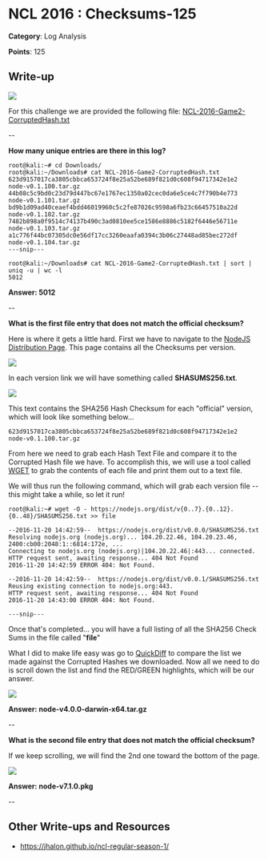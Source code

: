 # NCL 2016 : Checksums-125

__Category__: Log Analysis

__Points__: 125

## Write-up

<a href="https://jhalon.github.io/images/nclp-3.png"><img src="https://jhalon.github.io/images/nclp-3.png"></a>

For this challenge we are provided the following file: [NCL-2016-Game2-CorruptedHash.txt](https://jhalon.github.io/download/NCL-2016-Game2-CorruptedHash.txt)

--

__How many unique entries are there in this log?__

```console
root@kali:~# cd Downloads/
root@kali:~/Downloads# cat NCL-2016-Game2-CorruptedHash.txt 
623d9157017ca3805cbbca653724f8e25a52be689f821d0c608f94717342e1e2  node-v0.1.100.tar.gz
44b08c5c9bd0c23d79d447bc67e1767ec1350a02cec0da6e5ce4c7f790b4e773  node-v0.1.101.tar.gz
bd9b1d09ad40ceaef4bdd46019960c5c2fe87026c9598a6fb23c66457510a22d  node-v0.1.102.tar.gz
7482b898a0f9514c74137b490c3ad0810ee5ce1586e8886c5182f6446e56711e  node-v0.1.103.tar.gz
a1c776f44bc07305dc0e56df17cc3260eaafa0394c3b06c27448ad85bec272df  node-v0.1.104.tar.gz
---snip---
```

```console
root@kali:~/Downloads# cat NCL-2016-Game2-CorruptedHash.txt | sort | uniq -u | wc -l
5012
```

__Answer: 5012__

--

__What is the first file entry that does not match the official checksum?__

Here is where it gets a little hard. First we have to navigate to the [NodeJS Distribution Page](https://nodejs.org/dist/). This page contains all the Checksums per version.

<a href="https://jhalon.github.io/images/ncl-nj-1.png"><img src="https://jhalon.github.io/images/ncl-nj-1.png"></a>

In each version link we will have something called __SHASUMS256.txt__.

<a href="https://jhalon.github.io/images/ncl-nj-2.png"><img src="https://jhalon.github.io/images/ncl-nj-2.png"></a>

This text contains the SHA256 Hash Checksum for each "official" version, which will look like something below...

```
623d9157017ca3805cbbca653724f8e25a52be689f821d0c608f94717342e1e2  node-v0.1.100.tar.gz
```

From here we need to grab each Hash Text File and compare it to the Corrupted Hash file we have. To accomplish this, we will use a tool called [WGET](https://www.gnu.org/software/wget/) to grab the contents of each file and print them out to a text file.

We will thus run the following command, which will grab each version file -- this might take a while, so let it run!

```console
root@kali:~# wget -O - https://nodejs.org/dist/v{0..7}.{0..12}.{0..48}/SHASUMS256.txt >> file

--2016-11-20 14:42:59--  https://nodejs.org/dist/v0.0.0/SHASUMS256.txt
Resolving nodejs.org (nodejs.org)... 104.20.22.46, 104.20.23.46, 2400:cb00:2048:1::6814:172e, ...
Connecting to nodejs.org (nodejs.org)|104.20.22.46|:443... connected.
HTTP request sent, awaiting response... 404 Not Found
2016-11-20 14:42:59 ERROR 404: Not Found.

--2016-11-20 14:42:59--  https://nodejs.org/dist/v0.0.1/SHASUMS256.txt
Reusing existing connection to nodejs.org:443.
HTTP request sent, awaiting response... 404 Not Found
2016-11-20 14:43:00 ERROR 404: Not Found.

---snip---
```

Once that's completed... you will have a full listing of all the SHA256 Check Sums in the file called "__file__"

What I did to make life easy was go to [QuickDiff](http://www.quickdiff.com/) to compare the list we made against the Corrupted Hashes we downloaded. Now all we need to do is scroll down the list and find the RED/GREEN highlights, which will be our answer.

<a href="https://jhalon.github.io/images/ncl-nj-3.png"><img src="https://jhalon.github.io/images/ncl-nj-3.png"></a>

__Answer: node-v4.0.0-darwin-x64.tar.gz__

--

__What is the second file entry that does not match the official checksum?__

If we keep scrolling, we will find the 2nd one toward the bottom of the page.

<a href="https://jhalon.github.io/images/ncl-nj-4.png"><img src="https://jhalon.github.io/images/ncl-nj-4.png"></a>

__Answer: node-v7.1.0.pkg__

--

## Other Write-ups and Resources

* https://jhalon.github.io/ncl-regular-season-1/
